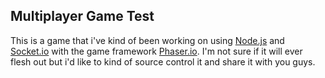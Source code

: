 Multiplayer Game Test
-------------

This is a game that i've kind of been working on using [Node.js][1] and [Socket.io][2] with the game framework [Phaser.io][3]. I'm not sure if it will ever flesh out but i'd like to kind of source control  it and share it with you guys.

[1]: http://node.js
[2]: http://socket.io
[3]: http://phaser.io